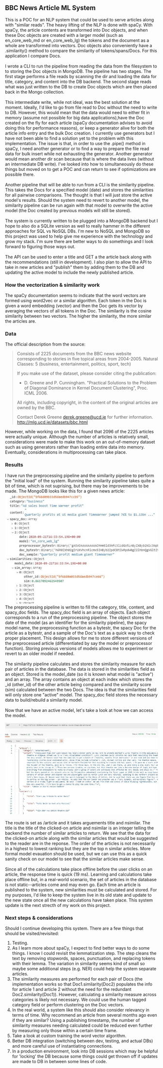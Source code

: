 ## BBC News Article ML System
This is a POC for an NLP system that could be used to serve articles along with "similar reads". The heavy lifting of the NLP is done with spaCy. With spaCy, the article contents are transformed into Doc objects, and when these Doc objects are created with a larger model (such as en_core_web_md or en_core_web_lg) the tokens and the document as a whole are transformed into vectors. Doc objects also conveniently have a .similarity() method to compare the similarity of tokens/spans/Docs. For this application I compare Docs. <br> <br> I wrote a CLI to run the pipeline from reading the data from the filesystem to to storing the Doc objects in MongoDB. The pipeline has two stages. The first stage performs a file reads by scanning the dir and loading the data for title, category, and content into the DB backend. The second stage reads what was just written to the DB to create Doc objects which are then placed back in the Mongo collection. <br> <br> This intermediate write, while not ideal, was the best solution at the moment. Ideally, I'd like to go from file read to Doc without the need to write to DB. However, this would mean that the data would need to either fit in memory (assume not possible for big data applications),have the Doc created on the fly for each article (spaCy documentation advises to avoid doing this for performance reasons), or keep a generator alive for both the article info entry and the bulk Doc creation. I currently use generators but I have not been able to find a solution yet to the problem with this implementation. The issue is that, in order to use the .pipe() method in spaCy, I need another generator or to find a way to prepare the file read data for bulk insert while not exhausting the generator. Another generator would mean another dir scan because that is where the data lives (without an intermediate DB write). I've looked into how to simultaneously do these things but moved on to get a POC and can return to see if optimizations are possible there. <br> <br> Another pipeline that will be able to run from a CLI is the similarity pipeline. This takes the Docs for a specified model (date) and stores the similarities for all pairwise comparisons. The thought is that I will just store the active model's results. Should the system need to revert to another model, the similarity pipeline can be run again with that model to overwrite the active model (the Doc created by previous models will still be stored). <br> <br> The system is currently written to be plugged into a MongoDB backend but I hope to also do a SQLite version as well to really hammer in the different approaches for SQL vs NoSQL DBs. I'm new to NoSQL and MongoDB so this project was used to help give me experience with the technology and grow my stack. I'm sure there are better ways to do somethings and I look forward to figuring those ways out. <br> <br> The API can be used to enter a title and GET a the article back along with the recommendations (still in development). I also plan to allow the API to take in new articles and "publish" them by adding them to the DB and updating the active model to include the newly published article.

### How the vectorization & similarity work
The spaCy documentation seems to indicate that the word vectors are formed using word2vec or a similar algorithm. Each token in the Doc is given a word embedding (vector) and then the Doc gets its vector by averaging the vectors of all tokens in the Doc. The similarity is the cosine similarity between two vectors. The higher the similarity, the more similar the articles are.

### Data
The official description from the source:
> Consists of 2225 documents from the BBC news website corresponding to stories in five topical areas from 2004-2005. Natural Classes: 5 (business, entertainment, politics, sport, tech)
> 
> If you make use of the dataset, please consider citing the publication: 
> - D. Greene and P. Cunningham. "Practical Solutions to the Problem of Diagonal Dominance in Kernel Document Clustering", Proc. ICML 2006.
>
> All rights, including copyright, in the content of the original articles are owned by the BBC.
>
> Contact Derek Greene <derek.greene@ucd.ie> for further information. http://mlg.ucd.ie/datasets/bbc.html

However, while working on the data, I found that 2096 of the 2225 articles were actually unique. Although the number of articles is relatively small, considerations were made to make this work on an out-of-memory dataset such as using generators rather than loading entire data into memory. Eventually, considerations in multiprocessing can take place.

### Results
I have run the preprocessing pipeline and the similarity pipeline to perform the "initial load" of the system. Running the similarity pipeline takes quite a bit of time, which is not suprising, but there may be improvements to be made. The MongoDB looks like this for a given news article: <br> ![mongodb structure](documentation/images/MongoDB_document_format.jpg) <br> The preprocessing pipeline is written to fill the category, title, content, and spacy_doc fields. The spacy_doc field is an array of objects. Each object corresponds to a run of the preprocessing pipeline. The object stores the date of the model (as an identifier for the similarity pipeline), the spacy model name, the preprocessing function as a bytestr, the spacy Doc for the article as a bytestr, and a sample of the Doc's text as a quick way to check proper placement. This design allows for me to store different versions of the preprocessed article (differentiated by say the model or preprocessor function). Storing previous versions of models allows me to experiment or revert to an older model if needed. <br><br> The similarity pipeline calculates and stores the similarity measure for each pair of articles in the database. The data is stored in the similarities field as an object. Stored is the model_date (so it is known what model is "active") and an array. The array contains an object at each index which stores the \_id (other_id) of the other article being compared and the similarity score (sim) calculated between the two Docs. The idea is that the similarities field will only store one "active" model. The spacy_doc field stores the necessary data to build/rebuild a similarity model. <br><br> Now that we have an active model, let's take a look at how we can access the model. <br><br> ![api GET](documentation/images/example_api_GET_9-27-2020.jpg) <br><br> The route is set as /article and it takes arguements title and nsimilar. The title is the title of the clicked-on article and nsimilar is an integer telling the backend the number of similar articles to return. We see that the data for the clicked-on article along with the similar articles that would be suggested to the reader are in the reponse. The order of the articles is not necessarily in a highest to lowest ranking but they are the top n similar articles. More formal model evauation should be used, but we can use this as a quick sanity check on our model to see that the similar articles make sense. <br><br> Since all of the calculations take place offline before the user clicks on an article, the response time is quick (19 ms). Learning and calculations take place offline but, in a real-world scenario, the set of articles in the database is not static--articles come and may even go. Each time an article is published to the system, new similarities must be calculated and stored. For my purposes, I'd like to keep the system live in its old state and update to the new state once all the new calculations have taken place. This system update is the next strecth of my work on this project.

### Next steps & considerations
Should I continue developing this system. There are a few things that should be visited/revisited:
 1. Testing.
 2. As I learn more about spaCy, I expect to find better ways to do some things. I know I could revisit the lemmatization step. The step cleans the text by removing stopwords, spaces, punctuation, and replacing tokens with their lemma. The variation in similarity seems kind of small so maybe some additional steps (e.g. NER) could help the system separate articles.
 3. The similarity measures are performed for each pair of Docs (the implementation works so that Doc1.similarity(Doc2) populates the info for article 1 and article 2 without the need for the redundant Doc2.similarity(Doc1)). However, calculating a similarity measure across categories is likely not necessary. We could use the human tagged category field or perform clustering on the Doc vectors.
 4. In the real world, a system like this should also consider relevancy in terms of time. Why recommend an article from several months ago even if they are similar? Using a publishing timestamp, the number of similarity measures needing calculated could be reduced even further by measuring only those within a certain time frame.   
 5. Take a look at custom training the word vector algorithm.
 6. Better DB integration (switching between dev, testing, and actual DBs) and more careful use of instantiating connections.
 7. In a production environment, look into DB sessions which may be helpful for 'locking' the DB because some things could get thrown off if updates are made to DB in between some lines of code.
